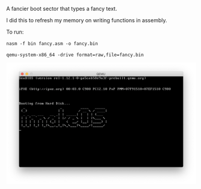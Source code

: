 A fancier boot sector that types a fancy text.

I did this to refresh my memory on writing functions in assembly.

To run:
```
nasm -f bin fancy.asm -o fancy.bin
```

```
qemu-system-x86_64 -drive format=raw,file=fancy.bin
```


![Output](https://github.com/ielashi/playground/blob/master/bootsector-hello-world-fancy/output.png)
